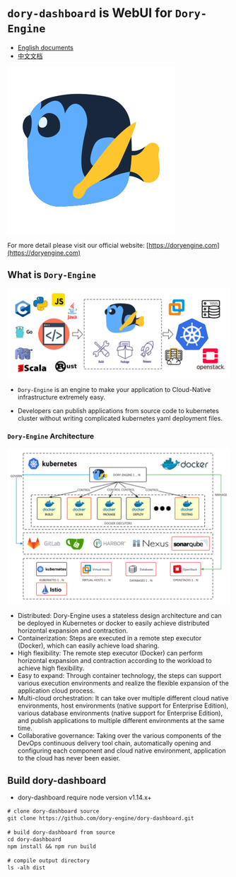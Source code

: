 # `dory-dashboard` is WebUI for `Dory-Engine`

- [English documents](README.md)
- [中文文档](README-zh.md)

![](docs/images/dory-icon.png)

For more detail please visit our official website: [https://doryengine.com](https://doryengine.com)

## What is `Dory-Engine`

![](docs/images/what-is-dory.png)

- `Dory-Engine` is an engine to make your application to Cloud-Native infrastructure extremely easy. 

- Developers can publish applications from source code to kubernetes cluster without writing complicated kubernetes yaml deployment files.

### `Dory-Engine` Architecture

![](docs/images/architecture.png)

- Distributed: Dory-Engine uses a stateless design architecture and can be deployed in Kubernetes or docker to easily achieve distributed horizontal expansion and contraction.
- Containerization: Steps are executed in a remote step executor (Docker), which can easily achieve load sharing.
- High flexibility: The remote step executor (Docker) can perform horizontal expansion and contraction according to the workload to achieve high flexibility.
- Easy to expand: Through container technology, the steps can support various execution environments and realize the flexible expansion of the application cloud process.
- Multi-cloud orchestration: It can take over multiple different cloud native environments, host environments (native support for Enterprise Edition), various database environments (native support for Enterprise Edition), and publish applications to multiple different environments at the same time.
- Collaborative governance: Taking over the various components of the DevOps continuous delivery tool chain, automatically opening and configuring each component and cloud native environment, application to the cloud has never been easier.

## Build dory-dashboard

- dory-dashboard require node version v1.14.x+

```shell script
# clone dory-dashboard source
git clone https://github.com/dory-engine/dory-dashboard.git

# build dory-dashboard from source
cd dory-dashboard
npm install && npm run build

# compile output directory
ls -alh dist
```
